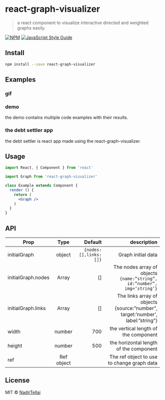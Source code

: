 # react-graph-visualizer

> a react component to visualize interactive directed and weighted graphs easily.

[![NPM](https://img.shields.io/npm/v/react-graph-visualizer.svg)](https://www.npmjs.com/package/react-graph-visualizer) [![JavaScript Style Guide](https://img.shields.io/badge/code_style-standard-brightgreen.svg)](https://standardjs.com)

 
## Install

```bash
npm install --save react-graph-visualizer
```
## Examples 
### gif 
### demo
the demo contains multiple code examples with their results.
### the debt settler app
the debt settler is react app made using the react-graph-visualizer.
## Usage

```jsx
import React, { Component } from 'react'

import Graph from 'react-graph-visualizer'

class Example extends Component {
  render () {
    return (
      <Graph />
    )
  }
}
```
## API 
| Prop         | Type          | Default  |description|
| ------------- |:-------------:| -----:|----:|
|initialGraph|object|``` {nodes:[],links:[]} ```|Graph initial data|
|initialGraph.nodes|Array |[]|The nodes array of objects ``` {name:”string”, id:”number”, img=’string’}``` |
|initialGraph.links|Array|[]|The links array of objects {source:”number”, target:’number’, label:”string”}|
|width|number|700|the vertical length of the component|
|height|number|500|the horizontal  length of the component|
|ref |Ref object||The ref object to use to change graph data|









## License

MIT © [NadirTellai](https://github.com/NadirTellai)
